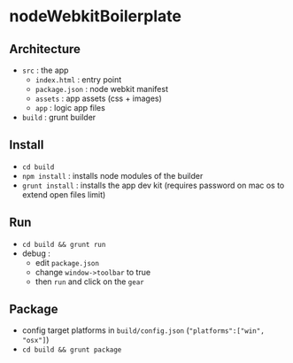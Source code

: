 nodeWebkitBoilerplate
=====================

Architecture
------------
- `src` : the app
    - `index.html` : entry point
    - `package.json` : node webkit manifest
    - `assets` : app assets (css + images)
    - `app` : logic app files
- `build` : grunt builder

Install
-------
- `cd build`
- `npm install` : installs node modules of the builder
- `grunt install` : installs the app dev kit (requires password on mac os to extend open files limit)

Run
---
- `cd build && grunt run`
- debug : 
    - edit `package.json`
    - change `window->toolbar` to true
    - then `run` and click on the `gear`

Package
-------
- config target platforms in `build/config.json` (`"platforms":["win", "osx"]`)
- `cd build && grunt package`
